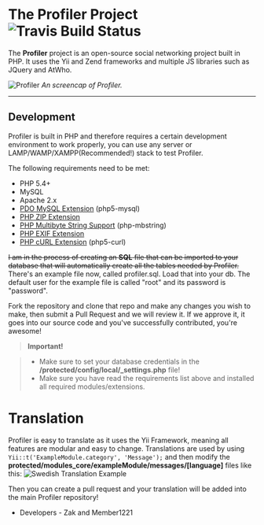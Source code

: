 The Profiler Project ![Travis Build Status](https://travis-ci.org/ProfilerTeam/Profiler.svg?branch=master)
===================

The **Profiler** project is an open-source social networking project built in PHP. It uses the Yii and Zend frameworks and multiple JS libraries such as JQuery and AtWho.

![Profiler](https://pbs.twimg.com/media/CxHIPQYXUAAqPA9.jpg)
_An screencap of Profiler._

----------


Development
-------------

Profiler is built in PHP and therefore requires a certain development environment to work properly, you can use any server or LAMP/WAMP/XAMPP(Recommended!) stack to test Profiler.

The following requirements need to be met:

 - PHP 5.4+
 - MySQL
 - Apache 2.x
 - [PDO MySQL Extension](http://www.php.net/manual/en/ref.pdo-mysql.php) (php5-mysql)
 - [PHP ZIP Extension](http://php.net/manual/en/book.zip.php)
 - [PHP Multibyte String Support](http://php.net/manual/en/mbstring.setup.php) (php-mbstring)
 - [PHP EXIF Extension](http://php.net/manual/de/book.exif.php)
 - [PHP cURL Extension](http://php.net/manual/en/curl.setup.php) (php5-curl)

~~I am in the process of creating an **SQL** file that can be imported to your database that will automatically create all the tables needed by Profiler.~~
There's an example file now, called profiler.sql. Load that into your db.
The default user for the example file is called "root" and its password is "password".

Fork the repository and clone that repo and make any changes you wish to make, then submit a Pull Request and we will review it. If we approve it, it goes into our source code and you've successfully contributed, you're awesome!

> **Important!**

> - Make sure to set your database credentials in the **/protected/config/local/_settings.php** file!
> - Make sure you have read the requirements list above and installed all required modules/extensions.

Translation
===============================================
Profiler is easy to translate as it uses the Yii Framework, meaning all features are modular and easy to change. Translations are used by using `Yii::t('ExampleModule.category', 'Message');` and then modify the **protected/modules_core/exampleModule/messages/[language]** files like this:
![Swedish Translation Example](http://i.imgur.com/nb1pbeX.png)

Then you can create a pull request and your translation will be added into the main Profiler repository!


- Developers -
Zak and Member1221
